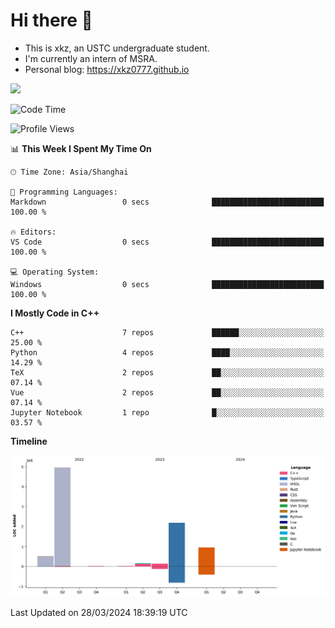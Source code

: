 # Hi there :wave:

- This is xkz, an USTC undergraduate student.
- I'm currently an intern of MSRA.
- Personal blog: <https://xkz0777.github.io>

<img src="http://github-profile-summary-cards.vercel.app/api/cards/stats?username=xkz0777">

<!--START_SECTION:waka-->
![Code Time](http://img.shields.io/badge/Code%20Time-342%20hrs%2057%20mins-blue)

![Profile Views](http://img.shields.io/badge/Profile%20Views-0-blue)

📊 **This Week I Spent My Time On** 

```text
🕑︎ Time Zone: Asia/Shanghai

💬 Programming Languages: 
Markdown                 0 secs              █████████████████████████   100.00 % 

🔥 Editors: 
VS Code                  0 secs              █████████████████████████   100.00 % 

💻 Operating System: 
Windows                  0 secs              █████████████████████████   100.00 % 
```

**I Mostly Code in C++** 

```text
C++                      7 repos             ██████░░░░░░░░░░░░░░░░░░░   25.00 % 
Python                   4 repos             ████░░░░░░░░░░░░░░░░░░░░░   14.29 % 
TeX                      2 repos             ██░░░░░░░░░░░░░░░░░░░░░░░   07.14 % 
Vue                      2 repos             ██░░░░░░░░░░░░░░░░░░░░░░░   07.14 % 
Jupyter Notebook         1 repo              █░░░░░░░░░░░░░░░░░░░░░░░░   03.57 % 
```



**Timeline**

![Lines of Code chart](https://raw.githubusercontent.com/xkz0777/xkz0777/master/assets/bar_graph.png)


 Last Updated on 28/03/2024 18:39:19 UTC
<!--END_SECTION:waka-->
